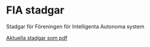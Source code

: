 # FIA stadgar
Stadgar för Föreningen för Intelligenta Autonoma system

[Aktuella stadgar som pdf](pdf/FIA_stadgar_2023.pdf)
